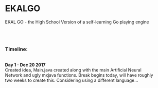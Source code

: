 # EKALGO
EKAL GO - the High School Version of a self-learning Go playing engine

<br>
<br>
<h3> Timeline: </h3>
<br>
<b> Day 1 - Dec 20 2017 </b> <br>
Created idea, Main.java created along with the main Artificial Neural Network and ugly mxjava functions. Break begins today, will have roughly two weeks to create this. Considering using a different language...
